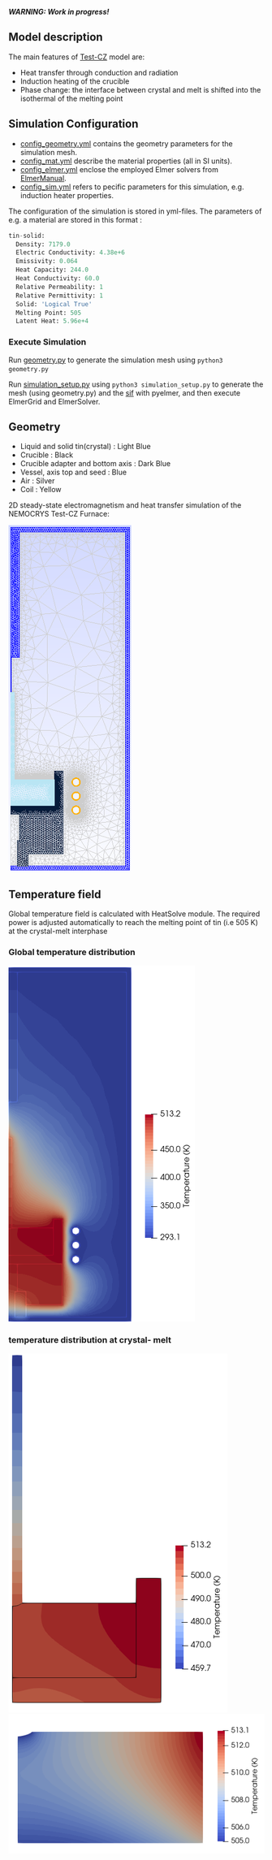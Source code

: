 
***WARNING: Work in progress!***

## Model description

The main features of [Test-CZ](https://github.com/nemocrys/ismcg-examples/tree/main/TestCZ) model are:
- Heat transfer through conduction and radiation
- Induction heating of the crucible
- Phase change: the interface between crystal and melt is shifted into the isothermal of the melting point

## Simulation  Configuration

- [config_geometry.yml](https://github.com/nemocrys/ismcg-examples/blob/main/TestCZ/config_geometry.yml) contains the geometry parameters for the simulation mesh.
- [config_mat.yml](https://github.com/nemocrys/ismcg-examples/blob/main/TestCZ/config_mat.yml) describe the material properties (all in SI units).
- [ config_elmer.yml](https://github.com/nemocrys/ismcg-examples/blob/main/TestCZ/config_elmer.yml) enclose the employed Elmer solvers from [ ElmerManual](https://www.nic.funet.fi/pub/sci/physics/elmer/doc/ElmerSolverManual.pdf).
- [ config_sim.yml](https://github.com/nemocrys/ismcg-examples/blob/main/TestCZ/config_sim.yml) refers to pecific parameters for this simulation, e.g. induction heater properties.

The configuration of the simulation is stored in yml-files. The parameters of e.g. a material are stored in this format :
```python
tin-solid:
  Density: 7179.0
  Electric Conductivity: 4.38e+6
  Emissivity: 0.064
  Heat Capacity: 244.0
  Heat Conductivity: 60.0
  Relative Permeability: 1
  Relative Permittivity: 1
  Solid: 'Logical True'
  Melting Point: 505
  Latent Heat: 5.96e+4 
```

### Execute Simulation

Run [ geometry.py](https://github.com/nemocrys/ismcg-examples/blob/main/TestCZ/geometry.py) to generate the simulation mesh using ```python3 geometry.py```

Run [  simulation_setup.py](https://github.com/nemocrys/ismcg-examples/blob/main/TestCZ/setup.py) using ```python3 simulation_setup.py``` to generate the mesh (using geometry.py) and the [sif](https://github.com/nemocrys/ismcg-examples/blob/main/TestCZ/simdata/01/case.sif) with pyelmer, and then execute ElmerGrid and ElmerSolver.


## Geometry

- Liquid and solid tin(crystal) : Light Blue
- Crucible : Black
- Crucible adapter and bottom axis : Dark Blue
- Vessel, axis top and seed : Blue
- Air : Silver
- Coil : Yellow

2D steady-state electromagnetism and heat transfer simulation of the NEMOCRYS Test-CZ Furnace:

<img src="https://github.com/nemocrys/ismcg-examples/blob/main/TestCZ/pics/mesh1.png">





## Temperature field

Global temperature field is calculated with HeatSolve module. The required power is adjusted automatically to reach the melting point of tin (i.e 505 K) at the crystal-melt interphase

### Global temperature distribution
<img src="https://github.com/nemocrys/ismcg-examples/blob/main/TestCZ/pics/T_distrib.png">


### temperature distribution at crystal- melt

<img src="https://github.com/nemocrys/ismcg-examples/blob/main/TestCZ/pics/melt-crucible.png"><img src="https://github.com/nemocrys/ismcg-examples/blob/main/TestCZ/pics/melt.png">
